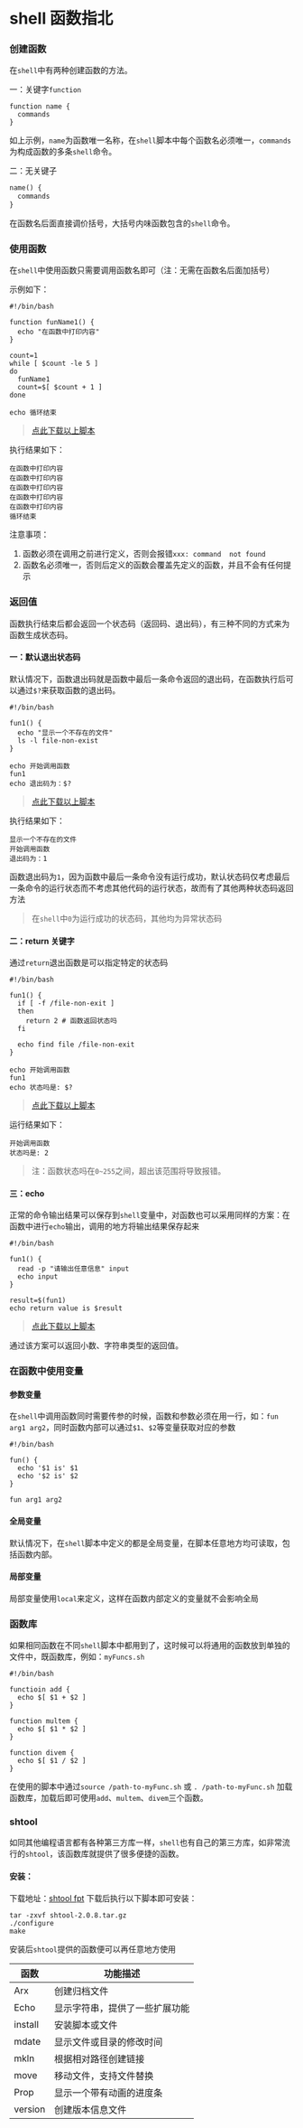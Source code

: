 # shell 函数指北

### 创建函数

在`shell`中有两种创建函数的方法。

一：关键字`function`

```shell
function name {
  commands
}
```

如上示例，`name`为函数唯一名称，在`shell`脚本中每个函数名必须唯一，`commands`为构成函数的多条`shell`命令。


二：无关键子

```shell.md
name() {
  commands
}
```

在函数名后面直接调价括号，大括号内味函数包含的`shell`命令。


### 使用函数

在`shell`中使用函数只需要调用函数名即可（注：无需在函数名后面加括号）

示例如下：

```shell
#!/bin/bash

function funName1() {
  echo "在函数中打印内容"
}

count=1
while [ $count -le 5 ] 
do
  funName1
  count=$[ $count + 1 ]
done

echo 循环结束
```

> [点此下载以上脚本](https://0.z.wiki/autoupload/20221127/GSD8.fun.sh)


执行结果如下：

```shell
在函数中打印内容
在函数中打印内容
在函数中打印内容
在函数中打印内容
在函数中打印内容
循环结束
```


注意事项：

1. 函数必须在调用之前进行定义，否则会报错`xxx: command  not found`
2. 函数名必须唯一，否则后定义的函数会覆盖先定义的函数，并且不会有任何提示


### 返回值

函数执行结束后都会返回一个状态码（返回码、退出码），有三种不同的方式来为函数生成状态码。

#### 一：默认退出状态码

默认情况下，函数退出码就是函数中最后一条命令返回的退出码，在函数执行后可以通过`$?`来获取函数的退出码。

```shell
#!/bin/bash

fun1() {
  echo "显示一个不存在的文件"
  ls -l file-non-exist
}

echo 开始调用函数
fun1
echo 退出码为：$?
```

> [点此下载以上脚本](https://0.z.wiki/autoupload/20221127/GSD8.fun.sh)

执行结果如下：

```shell
显示一个不存在的文件
开始调用函数
退出码为：1

```

函数退出码为`1`，因为函数中最后一条命令没有运行成功，默认状态码仅考虑最后一条命令的运行状态而不考虑其他代码的运行状态，故而有了其他两种状态码返回方法

> 在`shell`中`0`为运行成功的状态码，其他均为异常状态码




#### 二：return 关键字

通过`return`退出函数是可以指定特定的状态码

```shell
#!/bin/bash

fun1() {
  if [ -f /file-non-exit ] 
  then
    return 2 # 函数返回状态吗
  fi

  echo find file /file-non-exit
}

echo 开始调用函数
fun1
echo 状态吗是: $?
```

> [点此下载以上脚本](https://1.z.wiki/autoupload/20221127/qWdP.fun.sh)

运行结果如下：

```shell
开始调用函数
状态吗是: 2
```

> 注：函数状态吗在`0~255`之间，超出该范围将导致报错。


#### 三：echo

正常的命令输出结果可以保存到`shell`变量中，对函数也可以采用同样的方案：在函数中进行`echo`输出，调用的地方将输出结果保存起来

```shell
#!/bin/bash

fun1() {
  read -p "请输出任意信息" input
  echo input
}

result=$(fun1)
echo return value is $result
```

> [点此下载以上脚本](https://0.z.wiki/autoupload/20221127/Vvye.fun.sh)

通过该方案可以返回小数、字符串类型的返回值。


### 在函数中使用变量

#### 参数变量

在`shell`中调用函数同时需要传参的时候，函数和参数必须在用一行，如：`fun arg1 arg2`，同时函数内部可以通过`$1`、`$2`等变量获取对应的参数

```shell
#!/bin/bash

fun() {
  echo '$1 is' $1
  echo '$2 is' $2
}

fun arg1 arg2
```

#### 全局变量

默认情况下，在`shell`脚本中定义的都是全局变量，在脚本任意地方均可读取，包括函数内部。

#### 局部变量

局部变量使用`local`来定义，这样在函数内部定义的变量就不会影响全局

### 函数库

如果相同函数在不同`shell`脚本中都用到了，这时候可以将通用的函数放到单独的文件中，既函数库，例如：`myFuncs.sh`


```shell
#!/bin/bash

functioin add {
  echo $[ $1 + $2 ]
}

function multem {
  echo $[ $1 * $2 ]
}

function divem {
  echo $[ $1 / $2 ]
}

```


在使用的脚本中通过`source /path-to-myFunc.sh` 或 `. /path-to-myFunc.sh` 加载函数库，加载后即可使用`add`、`multem`、`divem`三个函数。

### shtool

如同其他编程语言都有各种第三方库一样，`shell`也有自己的第三方库，如非常流行的`shtool`，该函数库就提供了很多便捷的函数。

#### 安装：


下载地址：[shtool fpt](ftp://ftp.gnu.org/gnu/shtool/shtool-2.0.8.tar.gz)
下载后执行以下脚本即可安装：

```shell
tar -zxvf shtool-2.0.8.tar.gz
./configure
make
```

安装后`shtool`提供的函数便可以再任意地方使用

| 函数         | 功能描述     |
|--------------|-----------|
|  Arx | 创建归档文件|
| Echo | 显示字符串，提供了一些扩展功能|
| install | 安装脚本或文件 |
| mdate | 显示文件或目录的修改时间 |
| mkln | 根据相对路径创建链接 |
| move| 移动文件，支持文件替换 |
| Prop | 显示一个带有动画的进度条 |
| version | 创建版本信息文件 |




